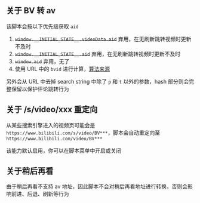 ## 关于 BV 转 av

该脚本会按以下优先级获取 `aid`

1. ~~`window.__INITIAL_STATE__.videoData.aid`~~ 弃用，在无刷新跳转视频时更新不及时
2. ~~`window.__INITIAL_STATE__.aid`~~ 弃用，在无刷新跳转视频时更新不及时
3. ~~`window.aid`~~ 弃用，无了
4. 使用 URL 中的 `bvid` 进行计算，[算法来源](https://github.com/mrhso/IshisashiWebsite/blob/master/%E4%B9%B1%E5%86%99%E7%A8%8B%E5%BC%8F/BV%20%E5%8F%B7%E8%B7%8B%E6%89%88%E3%80%80%EF%BD%9E%20Who%20done%20it!.js)

另外会从 URL 中去掉 search string 中除了 `p` 和 `t` 以外的参数，hash 部分则会完整保留以保护评论跳转行为

## 关于 /s/video/xxx 重定向

从某些搜索引擎进入的视频页可能会是 `https://www.bilibili.com/s/video/BV***`，脚本会自动重定向至 `https://www.bilibili.com/video/BV***`

该能力默认启用，你可以在脚本菜单中开启或关闭

## 关于稍后再看

由于稍后再看不支持 av 地址，因此脚本不会对稍后再看地址进行转换，否则会影响前进、后退、刷新等行为
